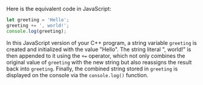 Here is the equivalent code in JavaScript:

```javascript
let greeting = 'Hello';
greeting += ', world!';
console.log(greeting);
```
In this JavaScript version of your C++ program, a string variable `greeting` is created and initialized with the value "Hello". The string literal ", world!" is then appended to it using the `+=` operator, which not only combines the original value of `greeting` with the new string but also reassigns the result back into `greeting`. Finally, the combined string stored in `greeting` is displayed on the console via the `console.log()` function.
